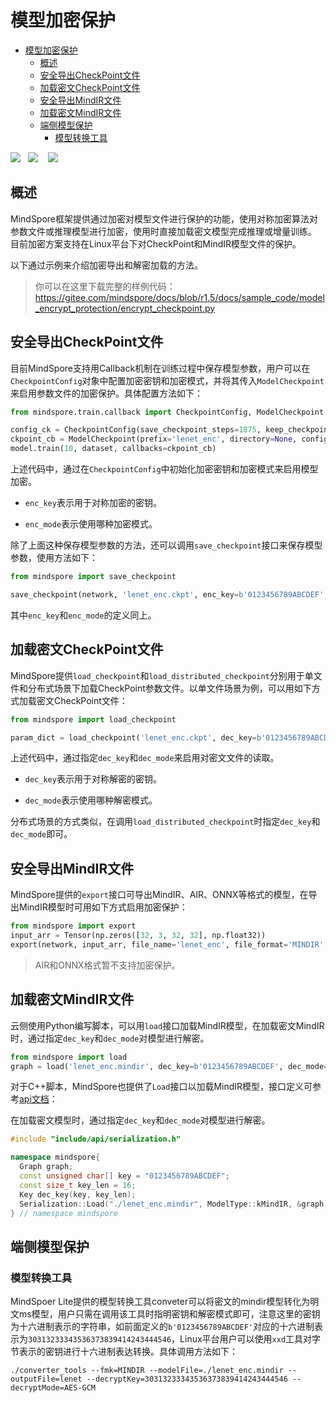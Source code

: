 # 模型加密保护

<!-- TOC -->

- [模型加密保护](#模型加密保护)
    - [概述](#概述)
    - [安全导出CheckPoint文件](#安全导出CheckPoint文件)
    - [加载密文CheckPoint文件](#加载密文CheckPoint文件)
    - [安全导出MindIR文件](#安全导出MindIR文件)
    - [加载密文MindIR文件](#加载密文MindIR文件)
    - [端侧模型保护](#端侧模型保护)
        - [模型转换工具](#模型转换工具)

<!-- TOC -->
<a href="https://gitee.com/mindspore/docs/blob/r1.5/docs/mindarmour/docs/source_zh_cn/model_encrypt_protection.md" target="_blank"><img src="https://gitee.com/mindspore/docs/raw/r1.5/resource/_static/logo_source.png"></a>&nbsp;&nbsp;
<a href="https://obs.dualstack.cn-north-4.myhuaweicloud.com/mindspore-website/notebook/r1.5/notebook/mindspore_model_encrypt_protection.ipynb"><img src="https://gitee.com/mindspore/docs/raw/r1.5/resource/_static/logo_notebook.png"></a>
&nbsp;&nbsp;
<a href="https://authoring-modelarts-cnnorth4.huaweicloud.com/console/lab?share-url-b64=aHR0cHM6Ly9vYnMuZHVhbHN0YWNrLmNuLW5vcnRoLTQubXlodWF3ZWljbG91ZC5jb20vbWluZHNwb3JlLXdlYnNpdGUvbm90ZWJvb2svbWFzdGVyL25vdGVib29rL21pbmRzcG9yZV9tb2RlbF9lbmNyeXB0X3Byb3RlY3Rpb24uaXB5bmI=&imageid=65f636a0-56cf-49df-b941-7d2a07ba8c8c" target="_blank"><img src="https://gitee.com/mindspore/docs/raw/r1.5/resource/_static/logo_modelarts.png"></a>

## 概述

MindSpore框架提供通过加密对模型文件进行保护的功能，使用对称加密算法对参数文件或推理模型进行加密，使用时直接加载密文模型完成推理或增量训练。
目前加密方案支持在Linux平台下对CheckPoint和MindIR模型文件的保护。

以下通过示例来介绍加密导出和解密加载的方法。

> 你可以在这里下载完整的样例代码：<https://gitee.com/mindspore/docs/blob/r1.5/docs/sample_code/model_encrypt_protection/encrypt_checkpoint.py>

## 安全导出CheckPoint文件

目前MindSpore支持用Callback机制在训练过程中保存模型参数，用户可以在`CheckpointConfig`对象中配置加密密钥和加密模式，并将其传入`ModelCheckpoint`来启用参数文件的加密保护。具体配置方法如下：

```python
from mindspore.train.callback import CheckpointConfig, ModelCheckpoint

config_ck = CheckpointConfig(save_checkpoint_steps=1875, keep_checkpoint_max=10, enc_key=b'0123456789ABCDEF', enc_mode='AES-GCM')
ckpoint_cb = ModelCheckpoint(prefix='lenet_enc', directory=None, config=config_ck)
model.train(10, dataset, callbacks=ckpoint_cb)
```

上述代码中，通过在`CheckpointConfig`中初始化加密密钥和加密模式来启用模型加密。

- `enc_key`表示用于对称加密的密钥。

- `enc_mode`表示使用哪种加密模式。

除了上面这种保存模型参数的方法，还可以调用`save_checkpoint`接口来保存模型参数，使用方法如下：

```python
from mindspore import save_checkpoint

save_checkpoint(network, 'lenet_enc.ckpt', enc_key=b'0123456789ABCDEF', enc_mode='AES-GCM')
```

其中`enc_key`和`enc_mode`的定义同上。

## 加载密文CheckPoint文件

MindSpore提供`load_checkpoint`和`load_distributed_checkpoint`分别用于单文件和分布式场景下加载CheckPoint参数文件。以单文件场景为例，可以用如下方式加载密文CheckPoint文件：

```python
from mindspore import load_checkpoint

param_dict = load_checkpoint('lenet_enc.ckpt', dec_key=b'0123456789ABCDEF', dec_mode='AES-GCM')
```

上述代码中，通过指定`dec_key`和`dec_mode`来启用对密文文件的读取。

- `dec_key`表示用于对称解密的密钥。

- `dec_mode`表示使用哪种解密模式。

分布式场景的方式类似，在调用`load_distributed_checkpoint`时指定`dec_key`和`dec_mode`即可。

## 安全导出MindIR文件

MindSpore提供的`export`接口可导出MindIR、AIR、ONNX等格式的模型，在导出MindIR模型时可用如下方式启用加密保护：

```python
from mindspore import export
input_arr = Tensor(np.zeros([32, 3, 32, 32], np.float32))
export(network, input_arr, file_name='lenet_enc', file_format='MINDIR', enc_key=b'0123456789ABCDEF', enc_mode='AES-GCM')
```

> AIR和ONNX格式暂不支持加密保护。

## 加载密文MindIR文件

云侧使用Python编写脚本，可以用`load`接口加载MindIR模型，在加载密文MindIR时，通过指定`dec_key`和`dec_mode`对模型进行解密。

```python
from mindspore import load
graph = load('lenet_enc.mindir', dec_key=b'0123456789ABCDEF', dec_mode='AES-GCM')
```

对于C++脚本，MindSpore也提供了`Load`接口以加载MindIR模型，接口定义可参考[api文档](https://www.mindspore.cn/lite/api/zh-CN/r1.5/api_cpp/mindspore.html?highlight=load)：

在加载密文模型时，通过指定`dec_key`和`dec_mode`对模型进行解密。

```C++
#include "include/api/serialization.h"

namespace mindspore{
  Graph graph;
  const unsigned char[] key = "0123456789ABCDEF";
  const size_t key_len = 16;
  Key dec_key(key, key_len);
  Serialization::Load("./lenet_enc.mindir", ModelType::kMindIR, &graph, dec_key, "AES-GCM");
} // namespace mindspore
```

## 端侧模型保护

### 模型转换工具

MindSpoer Lite提供的模型转换工具conveter可以将密文的mindir模型转化为明文ms模型，用户只需在调用该工具时指明密钥和解密模式即可，注意这里的密钥为十六进制表示的字符串，如前面定义的`b'0123456789ABCDEF'`对应的十六进制表示为`30313233343536373839414243444546`，Linux平台用户可以使用`xxd`工具对字节表示的密钥进行十六进制表达转换。具体调用方法如下：

```shell
./converter_tools --fmk=MINDIR --modelFile=./lenet_enc.mindir --outputFile=lenet --decryptKey=30313233343536373839414243444546 --decryptMode=AES-GCM
```

